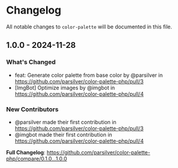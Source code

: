# Changelog

All notable changes to `color-palette` will be documented in this file.

## 1.0.0 - 2024-11-28

### What's Changed

* feat: Generate color palette from base color by @parsilver in https://github.com/parsilver/color-palette-php/pull/3
* [ImgBot] Optimize images by @imgbot in https://github.com/parsilver/color-palette-php/pull/4

### New Contributors

* @parsilver made their first contribution in https://github.com/parsilver/color-palette-php/pull/3
* @imgbot made their first contribution in https://github.com/parsilver/color-palette-php/pull/4

**Full Changelog**: https://github.com/parsilver/color-palette-php/compare/0.1.0...1.0.0
